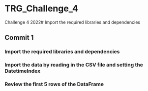 # TRG_Challenge_4
Challenge 4 2022# Import the required libraries and dependencies

## Commit 1
### Import the required libraries and dependencies
### Import the data by reading in the CSV file and setting the DatetimeIndex 
### Review the first 5 rows of the DataFrame
